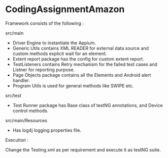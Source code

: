 # CodingAssignmentAmazon

Framework consists of the following :

src/main
* Driver Engine to instantiate the Appium.
* Generic Utils contains XML READER for external data source and custom methods explicit wait for an element.
* Extent report package has the config for custom extent report.
* TestListeners contains Retry mechanism for the failed test cases and Listner for reporting purpose.
* Page Objects package contains all the Elements and Android alert handler.
* Program Utils is used for general methods like SWIPE etc.

src/test
* Test Runner package has Base class of testNG annotations, and Device control methods.

src/main/Resources
* Has log4j logging properties file.

Execution :

Change the Testing.xml as per requirement and execute it as testNG suite.
